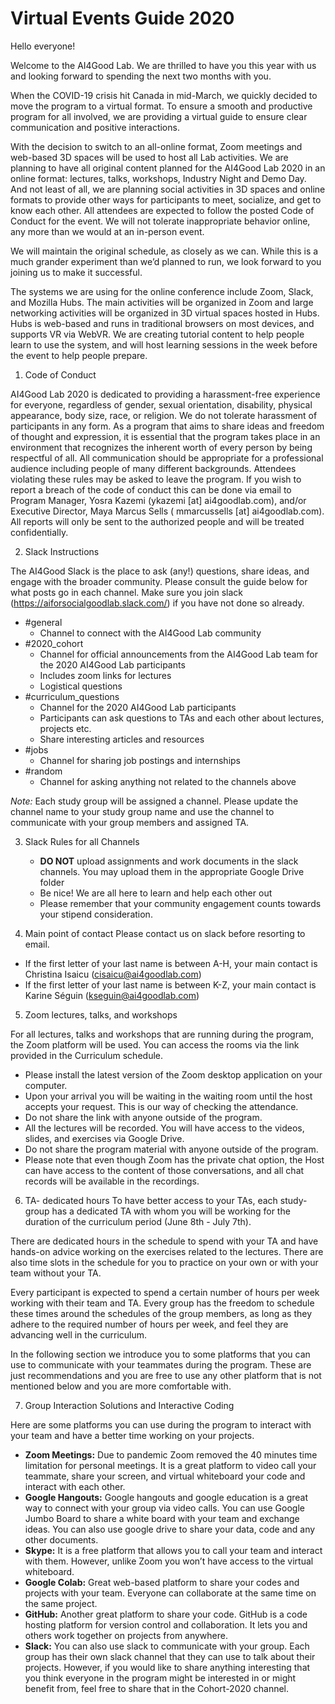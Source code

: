 # Virtual Events Guide 2020

Hello everyone! 


Welcome to the AI4Good Lab. We are thrilled to have you this year with us and looking forward to spending the next two months with you.


When the COVID-19 crisis hit Canada in mid-March, we quickly decided to move the program to a virtual format. To ensure a smooth and productive program for all involved, we are providing a virtual guide to ensure clear communication and positive interactions. 


With the decision to switch to an all-online format, Zoom meetings and web-based 3D spaces will be used to host all Lab activities. We are planning to have all original content planned for the AI4Good Lab 2020 in an online format: lectures, talks, workshops, Industry Night and Demo Day. And not least of all, we are planning social activities in 3D spaces and online formats to provide other ways for participants to meet, socialize, and get to know each other.
All attendees are expected to follow the posted Code of Conduct for the event. We will not tolerate inappropriate behavior online, any more than we would at an in-person event.


We will maintain the original schedule, as closely as we can. While this is a much grander experiment than we’d planned to run, we look forward to you joining us to make it successful.


The systems we are using for the online conference include Zoom, Slack, and Mozilla Hubs. The main activities will be organized in Zoom and large networking activities will be organized in 3D virtual spaces hosted in Hubs. Hubs is web-based and runs in traditional browsers on most devices, and supports VR via WebVR. We are creating tutorial content to help people learn to use the system, and will host learning sessions in the week before the event to help people prepare.



1. Code of Conduct


AI4Good Lab 2020 is dedicated to providing a harassment-free experience for everyone, regardless of gender, sexual orientation, disability, physical appearance, body size, race, or religion. We do not tolerate harassment of participants in any form. As a program that aims to share ideas and freedom of thought and expression, it is essential that the program takes place in an environment that recognizes the inherent worth of every person by being respectful of all. All communication should be appropriate for a professional audience including people of many different backgrounds. Attendees violating these rules may be asked to leave the program. If you wish to report a breach of the code of conduct this can be done via email to Program Manager, Yosra Kazemi (ykazemi [at] ai4goodlab.com), and/or Executive Director, Maya Marcus Sells ( mmarcussells [at] ai4goodlab.com). All reports will only be sent to the authorized people and will be treated confidentially. 


2. Slack Instructions


The AI4Good Slack is the place to ask (any!) questions, share ideas, and engage with the broader community. Please consult the guide below for what posts go in each channel. Make sure you join slack (https://aiforsocialgoodlab.slack.com/) if you have not done so already. 
- \#general
	- Channel to connect with the AI4Good Lab community
- \#2020_cohort
	- Channel for official announcements from the AI4Good Lab team for the 2020 AI4Good Lab participants
	- Includes zoom links for lectures 
	- Logistical questions
- \#curriculum_questions
	- Channel for the 2020 AI4Good Lab participants
	- Participants can ask questions to TAs and each other about lectures, projects etc.
	- Share interesting articles and resources
- \#jobs
	- Channel for sharing job postings and internships
- \#random
	- Channel for asking anything not related to the channels above

*Note:* Each study group will be assigned a channel. Please update the channel name to your study group name and use the channel to communicate with your group members and assigned TA.


3. Slack Rules for all Channels
	- **DO NOT**  upload assignments and work documents in the slack channels. You may upload them in the appropriate Google Drive folder
	- Be nice! We are all here to learn and help each other out
	- Please remember that your community engagement counts towards your stipend consideration.


4. Main point of contact 
Please contact us on slack before resorting to email.


- If the first letter of your last name is between A-H, your main contact is Christina Isaicu (cisaicu@ai4goodlab.com)
- If the first letter of your last name is between K-Z, your main contact is Karine Séguin (kseguin@ai4goodlab.com)


5. Zoom lectures, talks, and workshops

For all lectures, talks and workshops that are running during the program, the Zoom platform will be used. You can access the rooms via the link provided in the Curriculum schedule.

- Please install the latest version of the Zoom desktop application on your computer.
- Upon your arrival you will be waiting in the waiting room until the host accepts your request. This is our way of checking the attendance.
- Do not share the link with anyone outside of the program.
- All the lectures will be recorded. You will have access to the videos, slides, and exercises via Google Drive. 
- Do not share the program material with anyone outside of the program.
- Please note that even though Zoom has the private chat option, the Host can have access to the content of those conversations, and all chat records will be available in the recordings. 

6. TA- dedicated hours
To have better access to your TAs, each study-group has a dedicated TA with whom you will be working for the duration of the curriculum period (June 8th - July 7th). 


There are dedicated hours in the schedule to spend with your TA and have hands-on advice working on the exercises related to the lectures. There are also time slots in the schedule for you to practice on your own or with your team without your TA.


Every participant is expected to spend a certain number of hours per week working with their team and TA. Every group has the freedom to schedule these times around the schedules of the group members, as long as they adhere to the required number of hours per week, and feel they are advancing well in the curriculum.


In the following section we introduce you to some platforms that you can use to communicate with your teammates during the program. These are just recommendations and you are free to use any other platform that is not mentioned below and you are more comfortable with.


7. Group Interaction Solutions and Interactive Coding


Here are some platforms you can use during the program to interact with your team and have a better time working on your projects.


- **Zoom Meetings:** Due to pandemic Zoom removed the 40 minutes time limitation for personal meetings. It is a great platform to video call your teammate, share your screen, and virtual whiteboard your code and interact with each other.
- **Google Hangouts:** Google hangouts and google education is a great way to connect with your group via video calls. You can use Google Jumbo Board to share a white board with your team and exchange ideas. You can also use google drive to share your data, code and any other documents.
- **Skype:** It is a free platform that allows you to call your team and interact with them. However, unlike Zoom you won’t have access to the virtual whiteboard.
- **Google Colab:** Great web-based platform to  share your codes and projects with your team. Everyone can collaborate at the same time on the same project.
- **GitHub:** Another great platform to share your code. GitHub is a code hosting platform for version control and collaboration. It lets you and others work together on projects from anywhere.
- **Slack:** You can also use slack to communicate with your group. Each group has their own slack channel that they can use to talk about their projects. However, if you would like to share anything interesting that you think everyone in the program might be interested in or might benefit from, feel free to share that in the Cohort-2020 channel. 
